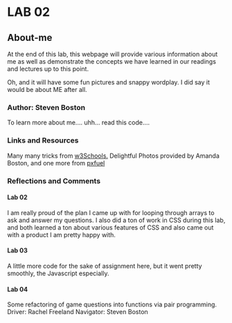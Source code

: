 # LAB 02

## About-me

At the end of this lab, this webpage will provide various information about me as well as demonstrate the concepts we have learned in our readings and lectures up to this point.

Oh, and it will have some fun pictures and snappy wordplay. I did say it would be about ME after all.

### Author: Steven Boston

To learn more about me.... uhh... read this code....

### Links and Resources

Many many tricks from [w3Schools.](https://www.w3schools.com/)
Delightful Photos provided by Amanda Boston, and one more from [pxfuel](https://www.pxfuel.com/)

### Reflections and Comments

#### Lab 02

I am really proud of the plan I came up with for looping through arrays to ask and answer my questions. I also did a ton of work in CSS during this lab, and both learned a ton about various features of CSS and also came out with a product I am pretty happy with.

#### Lab 03

A little more code for the sake of assignment here, but it went pretty smoothly, the Javascript especially.

#### Lab 04

Some refactoring of game questions into functions via pair programming.
Driver: Rachel Freeland
Navigator: Steven Boston
